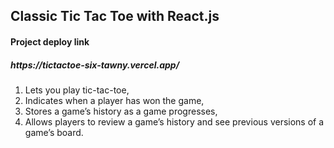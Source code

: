 <h2>Classic Tic Tac Toe with React.js</h2>
<h4> Project deploy link</h4>
<h5>https://tictactoe-six-tawny.vercel.app/ </h5>
<ol> 
  <li>Lets you play tic-tac-toe,</li>
  <li> Indicates when a player has won the game, </li>
<li> Stores a game’s history as a game progresses, </li>
<li> Allows players to review a game’s history and see previous versions of a game’s board. </li>
</ol>
